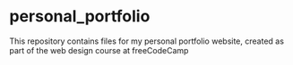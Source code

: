 # personal_portfolio
This repository contains files for my personal portfolio website, created as part of the web design course at freeCodeCamp
